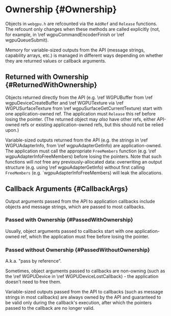 # Ownership {#Ownership}

Objects in `webgpu.h` are refcounted via the `AddRef` and `Release` functions.
The refcount only changes when these methods are called explicitly (not, for example, in \ref wgpuCommandEncoderFinish or \ref wgpuQueueSubmit).

Memory for variable-sized outputs from the API (message strings, capability arrays, etc.) is managed in different ways depending on whether they are returned values or callback arguments.

## Returned with Ownership {#ReturnedWithOwnership}

Objects returned directly from the API (e.g. \ref WGPUBuffer from \ref wgpuDeviceCreateBuffer and \ref WGPUTexture via \ref WGPUSurfaceTexture from \ref wgpuSurfaceGetCurrentTexture) start with one application-owned ref.
The application must `Release` this ref before losing the pointer.
(The returned object may _also_ have other refs, either API-owned refs or existing application-owned refs, but this should not be relied upon.)

Variable-sized outputs returned from the API (e.g. the strings in \ref WGPUAdapterInfo, from \ref wgpuAdapterGetInfo) are application-owned.
The application must call the appropriate `FreeMembers` function (e.g. \ref wgpuAdapterInfoFreeMembers) before losing the pointers.
Note that such functions will *not* free any previously-allocated data: overwriting an output structure (e.g. using \ref wgpuAdapterGetInfo) without first calling `FreeMembers` (e.g. `wgpuAdapterInfoFreeMembers) will leak the allocations.

## Callback Arguments {#CallbackArgs}

Output arguments passed from the API to application callbacks include objects and message strings, which are passed to most callbacks.

### Passed with Ownership {#PassedWithOwnership}

Usually, object arguments passed to callbacks start with one application-owned ref, which the application must free before losing the pointer.

### Passed without Ownership {#PassedWithoutOwnership}

A.k.a. "pass by reference".

Sometimes, object arguments passed to callbacks are non-owning (such as the \ref WGPUDevice in \ref WGPUDeviceLostCallback) - the application doesn't need to free them.

Variable-sized outputs passed from the API to callbacks (such as message strings in most callbacks) are always owned by the API and guaranteed to be valid only during the callback's execution, after which the pointers passed to the callback are no longer valid.

